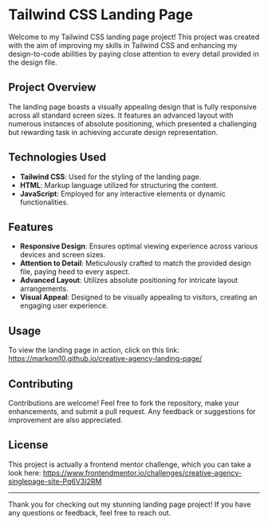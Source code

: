 # Tailwind CSS Landing Page

Welcome to my Tailwind CSS landing page project! This project was created with the aim of improving my skills in Tailwind CSS and enhancing my design-to-code abilities by paying close attention to every detail provided in the design file.

## Project Overview

The landing page boasts a visually appealing design that is fully responsive across all standard screen sizes. It features an advanced layout with numerous instances of absolute positioning, which presented a challenging but rewarding task in achieving accurate design representation.

## Technologies Used

- **Tailwind CSS**: Used for the styling of the landing page.
- **HTML**: Markup language utilized for structuring the content.
- **JavaScript**: Employed for any interactive elements or dynamic functionalities.

## Features

- **Responsive Design**: Ensures optimal viewing experience across various devices and screen sizes.
- **Attention to Detail**: Meticulously crafted to match the provided design file, paying heed to every aspect.
- **Advanced Layout**: Utilizes absolute positioning for intricate layout arrangements.
- **Visual Appeal**: Designed to be visually appealing to visitors, creating an engaging user experience.

## Usage

To view the landing page in action, click on this link: https://markom10.github.io/creative-agency-landing-page/

## Contributing

Contributions are welcome! Feel free to fork the repository, make your enhancements, and submit a pull request. Any feedback or suggestions for improvement are also appreciated.

## License

This project is actually a frontend mentor challenge, which you can take a look here: https://www.frontendmentor.io/challenges/creative-agency-singlepage-site-Pq6V3I2RM

---

Thank you for checking out my stunning landing page project! If you have any questions or feedback, feel free to reach out.
